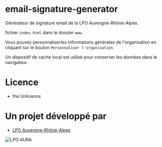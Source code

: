 # email-signature-generator

Générateur de signature email de la LPO Auvergne-Rhône-Alpes.

fichier `index.html` dans le dossier `www`.

Vous pouvez personnaliserles informations générales de l'organisation en cliquant sur le bouton `Personnaliser l'organisation`.

Un dispositif de cache local est utilisé pour conserver les données dans le navigateur.

# Licence

* the Unlicence

# Un projet développé par

* [LPO Auvergne-Rhône-Alpes](https://auvergne-rhone-alpes.lpo.fr)

![LPO AURA](https://auvergne-rhone-alpes.lpo.fr/logo_lpo_aura.png)
